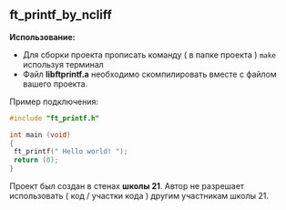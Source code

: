 ft_printf_by_ncliff
------------
**Использование:**
- Для сборки проекта прописать команду ( в папке проекта ) `make` используя терминал
- Файл **libftprintf.a** необходимо скомпилировать вместе с файлом вашего проекта.

Пример подключения:
```C
#include "ft_printf.h"

int main (void)
{
 ft_printf(" Hello world! ");
 return (0);
}
```
Проект был создан в стенах **школы 21**. Автор не разрешает использовать ( код / участки кода ) другим участникам школы 21.
